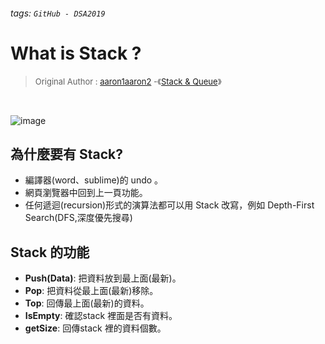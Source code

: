 ###### tags: `GitHub - DSA2019`

# What is Stack ?
> <font size = 2 >Original Author : [aaron1aaron2](https://github.com/aaron1aaron2) -《[Stack & Queue](https://github.com/aaron1aaron2/my-learning-note/tree/master/week3)》</font>

<br>

![image](https://i.imgur.com/v1dqpMp.png)
## 為什麼要有 Stack?
* 編譯器(word、sublime)的 undo 。
* 網頁瀏覽器中回到上一頁功能。
* 任何遞迴(recursion)形式的演算法都可以用 Stack 改寫，例如 Depth-First Search(DFS,深度優先搜尋)

## Stack 的功能
* **Push(Data)**: 把資料放到最上面(最新)。
* **Pop**: 把資料從最上面(最新)移除。
* **Top**: 回傳最上面(最新)的資料。
* **IsEmpty**: 確認stack 裡面是否有資料。
* **getSize**: 回傳stack 裡的資料個數。
